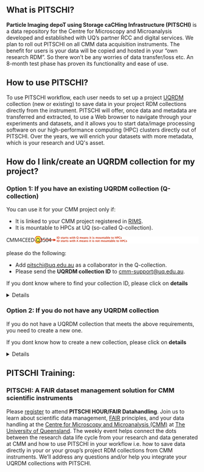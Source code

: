 ## What is PITSCHI?

**Particle Imaging depoT using Storage caCHing Infrastructure (PITSCHI)** is a data repository for the Centre for Microscopy and Microanalysis developed and established with UQ’s partner RCC and digital services. We plan to roll out PITSCHI on all CMM data acquisition instruments. The benefit for users is your data will be copied and hosted in your “own research RDM”. So there won’t be any worries of data transfer/loss etc. An 8-month test phase has proven its functionality and ease of use.

## How to use PITSCHI?
To use PITSCHI workflow, each user needs to set up a project [UQRDM](https://research.uq.edu.au/rmbt/uqrdm) collection (new or existing) to save data in your project RDM collections directly from the instrument. PITSCHI will offer, once data and metadata are transferred and extracted, to use a Web browser to navigate through your experiments and datasets, and it allows you to start data/image processing software on our high-performance computing (HPC) clusters directly out of PITSCHI. Over the years, we will enrich your datasets with more metadata, which is your research and UQ's asset.

## How do I link/create an UQRDM collection for my project?

### Option 1: If you have an existing UQRDM collection (Q-collection)

You can use it for your CMM project only if:

- It is linked to your CMM project registered in [RIMS](https://rims.uq.edu.au/login/?pf=2).
- It is mountable to HPCs at UQ (so-called Q-collection).


![alt text](images/checkQcollection.jpg "Example Q collection")


please do the following:

- Add pitschi@uq.edu.au as a collaborator in the Q-collection.
- Please send the **UQRDM collection ID** to cmm-support@uq.edu.au.

If you dont know where to find your collection ID, please click on **details**

<details>
	
Where to find the UQRDM collection ID?
	
Please follow the instructions to find your UQRDM collection ID. 
	
  
1. Please click on the following link to login into your UQRDM collection with your UQ credentials.
  http://rdm.uq.edu.au/
	
	
2. After login, please click on ‘Access Storage’.
	
![alt text](images/findUQRDMcollectionID.jpg "Please click on Access Storage")
	
	
3. It’ll open another window with your UQRDM collection ID. 
	
![alt text](images/findUQRDMcollectionID-1.jpg "here is the Q collection ID")
		
</details>

### Option 2: If you do not have any UQRDM collection

If you do not have a UQRDM collection that meets the above requirements, you need to create a new one.

If you dont know how to create a new collection, please click on **details**

<details>
	
How to create a new UQRDM collection?
	
Please follow the instructions to create your new UQRDM collection. 
	
	  
1. Please click on the following link to create a new UQRDM collection for PITSCHI and login with your UQ credentials. 
  http://rdm.uq.edu.au/
	
	
	
2. Click on ‘ Create new record’ on left sidebar of the page and add all details asked in the form.
	
	

3. When it asks for Project name, please enter your complete ‘PPMS Project title’ (see screenshot below). 
	
	
![alt text](images/createUQRDMcollectionID.jpg "Click on ‘Create new record’ and enter your complete ‘PPMS Project title’")
		
  
 4. Please add pitschi@uq.edu.au as collaborator in the record. 
	
![alt text](images/createUQRDMcollectionID-1.jpg "add pitschi@uq.edu.au as collaborator")
	  
 5.	Under ‘data storage options’ please select ‘project data needs to be mounted on UQ HPC facilities'
	
 ![alt text](images/createUQRDMcollectionID-2.jpg "select ‘project data needs to be mounted on UQ HPC facilities'")
  
  6.	When you submit the form, and receive a confirmation from UQRDM team, please send the UQRDM collection number to cmm-support@uq.edu.au
	

</details>

## PITSCHI Training:

### PITSCHI: A FAIR dataset management solution for CMM scientific instruments

Please [register](https://cmm.centre.uq.edu.au/pitschi) to attend **PITSCHI HOUR/FAIR Datahandling**. Join us to learn about scientific data management, [FAIR](https://ardc.edu.au/resource/fair-policy-for-ardc-and-ardc-co-investment-project-materials/) principles, and your data handling at the [Centre for Microscopy and Microanalysis (CMM)](https://cmm.centre.uq.edu.au/) at [The University of Queensland](https://www.uq.edu.au/). The weekly event helps connect the dots between the research data life cycle from your research and data generated at CMM and how to use PITSCHI in your workflow i.e. how to save data directly in your or your group’s project RDM collections from CMM instruments. We’ll address any questions and/or help you integrate your UQRDM collections with PITSCHI.

